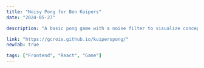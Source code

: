 ```yaml
---
title: "Noisy Pong for Ben Kuipers"
date: "2024-05-27"

description: "A basic pong game with a noise filter to visualize concepts relating to continuity of identity for a talk by Ben Kuipers."

link: "https://gcrois.github.io/kuiperspong/"
newTab: true

tags: ["Frontend", "React", "Game"]
---
```

